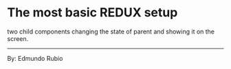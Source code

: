 # The most basic REDUX setup

two child components changing the state of parent and showing it on the screen.

---------------------------
By: Edmundo Rubio